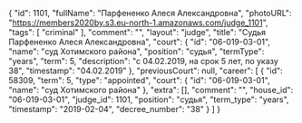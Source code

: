 {
    "id": 1101,
    "fullName": "Парфененко Алеся Александровна",
    "photoURL": "https://members2020by.s3.eu-north-1.amazonaws.com/judge_1101",
    "tags": [
        "criminal"
    ],
    "comment": "",
    "layout": "judge",
    "title": "Судья Парфененко Алеся Александровна",
    "court": {
        "id": "06-019-03-01",
        "name": "суд Хотимского района",
        "position": "судья",
        "termType": "years",
        "term": 5,
        "description": "c 04.02.2019, на срок 5 лет, по указу 38",
        "timestamp": "04.02.2019"
    },
    "previousCourt": null,
    "career": [
        {
            "id": 58309,
            "term": 5,
            "type": "appointed",
            "court": {
                "id": "06-019-03-01",
                "name": "суд Хотимского района"
            },
            "extra": [],
            "comment": "",
            "house_id": "06-019-03-01",
            "judge_id": 1101,
            "position": "судья",
            "term_type": "years",
            "timestamp": "2019-02-04",
            "decree_number": "38"
        }
    ]
}